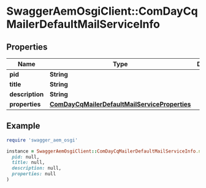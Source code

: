 # SwaggerAemOsgiClient::ComDayCqMailerDefaultMailServiceInfo

## Properties

| Name | Type | Description | Notes |
| ---- | ---- | ----------- | ----- |
| **pid** | **String** |  | [optional] |
| **title** | **String** |  | [optional] |
| **description** | **String** |  | [optional] |
| **properties** | [**ComDayCqMailerDefaultMailServiceProperties**](ComDayCqMailerDefaultMailServiceProperties.md) |  | [optional] |

## Example

```ruby
require 'swagger_aem_osgi'

instance = SwaggerAemOsgiClient::ComDayCqMailerDefaultMailServiceInfo.new(
  pid: null,
  title: null,
  description: null,
  properties: null
)
```

